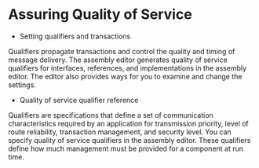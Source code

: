 <!-- image -->

# Assuring Quality of Service

- Setting qualifiers and transactions

Qualifiers propagate transactions and control the quality and timing of message delivery.
The assembly editor generates quality of service qualifiers for interfaces, references, and
implementations in the assembly editor. The editor also provides ways for you to examine and change
the settings.
- Quality of service qualifier reference

Qualifiers are specifications that define a set of communication characteristics required
by an application for transmission priority, level of route reliability, transaction management, and
security level. You can specify quality of service qualifiers in the assembly editor. These
qualifiers define how much management must be provided for a component at run time.